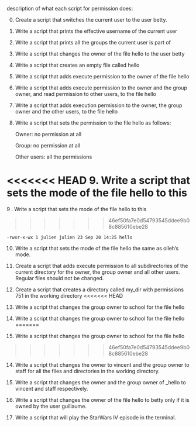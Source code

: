 description of what each script for permission does:

0. Create a script that switches the current user to the user betty.

1. Write a script that prints the effective username of the current user
2. Write a script that prints all the groups the current user is part of

3. Write a script that changes the owner of the file hello to the user betty

4. Write a script that creates an empty file called hello

5. Write a script that adds execute permission to the owner of the file hello

6. Write a script that adds execute permission to the owner and the group owner, and read permission to other users, to the file hello

7. Write a script that adds execution permission to the owner, the group owner and the other users, to the file hello

8. Write a script that sets the permission to the file hello as follows:

	Owner: no permission at all

	Group: no permission at all

	Other users: all the permissions

<<<<<<< HEAD
9. Write a script that sets the mode of the file hello to this
=======
9 . Write a script that sets the mode of the file hello to this
>>>>>>> 46ef50fa7e0d54793545ddee9b08c885610ebe28

	-rwxr-x-wx 1 julien julien 23 Sep 20 14:25 hello
10. Write a script that sets the mode of the file hello the same as olleh’s mode.

11. Create a script that adds execute permission to all subdirectories of the current directory for the owner, the group owner and all other users. Regular files should not be changed.

12. Create a script that creates a directory called my_dir with permissions 751 in the working directory
<<<<<<< HEAD

13. Write a script that changes the group owner to school for the file hello

14. Write a script that changes the group owner to school for the file hello
=======

13. Write a script that changes the group owner to school for the file hello
>>>>>>> 46ef50fa7e0d54793545ddee9b08c885610ebe28

14. Write a script that changes the owner to vincent and the group owner to staff for all the files and directories in the working directory.

15. Write a script that changes the owner and the group owner of _hello to vincent and staff respectively.

16. Write a script that changes the owner of the file hello to betty only if it is owned by the user guillaume.

17. Write a script that will play the StarWars IV episode in the terminal.
